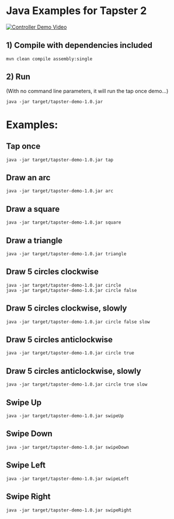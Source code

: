 # Java Examples for Tapster 2

[![Controller Demo Video](https://img.youtube.com/vi/JQ-_l8UrPgM/0.jpg)](https://www.youtube.com/watch?v=JQ-_l8UrPgM)

## 1) Compile with dependencies included
    mvn clean compile assembly:single

## 2) Run
(With no command line parameters, it will run the tap once demo...)

    java -jar target/tapster-demo-1.0.jar

# Examples:

## Tap once
    java -jar target/tapster-demo-1.0.jar tap

## Draw an arc
    java -jar target/tapster-demo-1.0.jar arc

## Draw a square
    java -jar target/tapster-demo-1.0.jar square

## Draw a triangle
    java -jar target/tapster-demo-1.0.jar triangle

## Draw 5 circles clockwise
    java -jar target/tapster-demo-1.0.jar circle
    java -jar target/tapster-demo-1.0.jar circle false

## Draw 5 circles clockwise, slowly
    java -jar target/tapster-demo-1.0.jar circle false slow

## Draw 5 circles anticlockwise
    java -jar target/tapster-demo-1.0.jar circle true

## Draw 5 circles anticlockwise, slowly
    java -jar target/tapster-demo-1.0.jar circle true slow

## Swipe Up
    java -jar target/tapster-demo-1.0.jar swipeUp

## Swipe Down
    java -jar target/tapster-demo-1.0.jar swipeDown

## Swipe Left
    java -jar target/tapster-demo-1.0.jar swipeLeft

## Swipe Right
    java -jar target/tapster-demo-1.0.jar swipeRight

